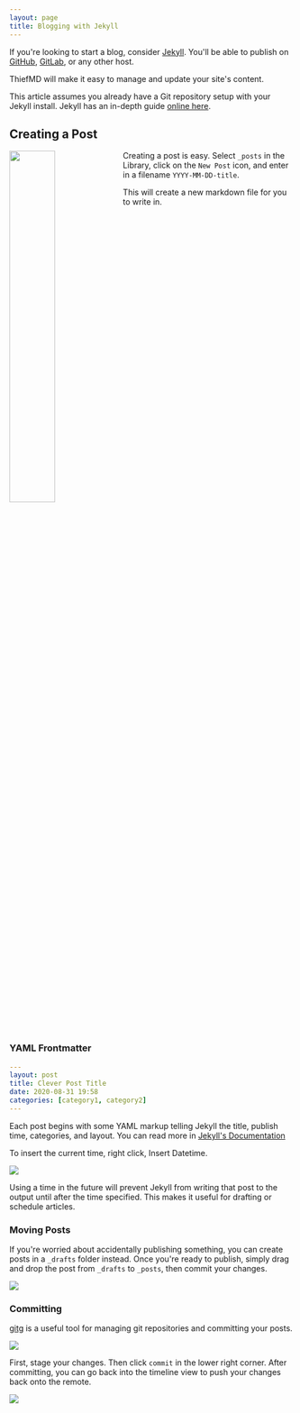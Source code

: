 ```yaml
---
layout: page
title: Blogging with Jekyll
---
```


If you're looking to start a blog, consider [Jekyll](https://jekyllrb.com/). You'll be able to publish on [GitHub](https://pages.github.com/), [GitLab](https://docs.gitlab.com/ee/user/project/pages/), or any other host.

ThiefMD will make it easy to manage and update your site's content.

This article assumes you already have a Git repository setup with your Jekyll install.  Jekyll has an in-depth guide [online here](https://jekyllrb.com/docs/step-by-step/01-setup/).

## Creating a Post

<img src="/images/create_post.png" style="float: left; width: 40%" />

Creating a post is easy. Select `_posts` in the Library, click on the `New Post` icon, and enter in a filename `YYYY-MM-DD-title`.

This will create a new markdown file for you to write in.

<div style="clear: both;"></div>

### YAML Frontmatter

```yaml
---
layout: post
title: Clever Post Title
date: 2020-08-31 19:58
categories: [category1, category2]
---
```

Each post begins with some YAML markup telling Jekyll the title, publish time, categories, and layout.  You can read more in [Jekyll's Documentation](https://jekyllrb.com/docs/front-matter/)

To insert the current time, right click, Insert Datetime.

![](/images/datetime_menu.png)

Using a time in the future will prevent Jekyll from writing that post to the output until after the time specified.  This makes it useful for drafting or schedule articles.

### Moving Posts

If you're worried about accidentally publishing something, you can create posts in a `_drafts` folder instead.  Once you're ready to publish, simply drag and drop the post from `_drafts` to `_posts`, then commit your changes.

![](/images/drag_n_drop_sheets.gif)

### Committing

[gitg](https://wiki.gnome.org/Apps/Gitg/) is a useful tool for managing git repositories and committing your posts.

![](/images/gitg_post.png)

First, stage your changes. Then click `commit` in the lower right corner. After committing, you can go back into the timeline view to push your changes back onto the remote.

![](/images/gitg_push.png)
